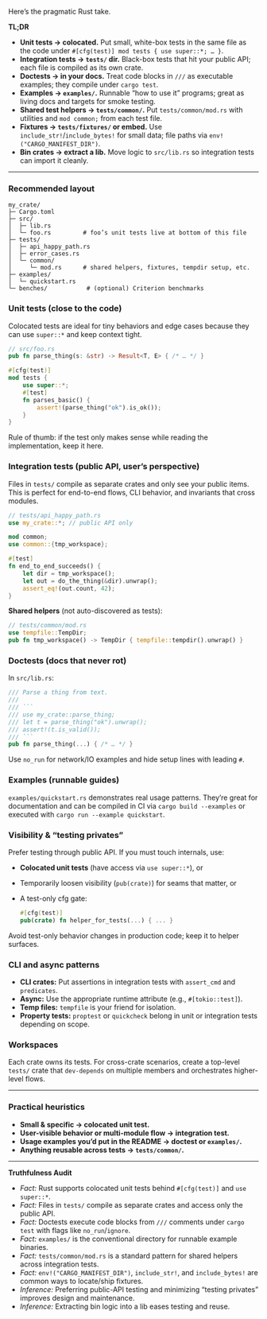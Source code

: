Here’s the pragmatic Rust take.

**TL;DR**

- **Unit tests → colocated.** Put small, white-box tests in the same file as the code under `#[cfg(test)] mod tests { use super::*; … }`.
- **Integration tests → `tests/` dir.** Black-box tests that hit your public API; each file is compiled as its own crate.
- **Doctests → in your docs.** Treat code blocks in `///` as executable examples; they compile under `cargo test`.
- **Examples → `examples/`.** Runnable “how to use it” programs; great as living docs and targets for smoke testing.
- **Shared test helpers → `tests/common/`.** Put `tests/common/mod.rs` with utilities and `mod common;` from each test file.
- **Fixtures → `tests/fixtures/` or embed.** Use `include_str!`/`include_bytes!` for small data; file paths via `env!("CARGO_MANIFEST_DIR")`.
- **Bin crates → extract a lib.** Move logic to `src/lib.rs` so integration tests can import it cleanly.

---

### Recommended layout

```
my_crate/
├─ Cargo.toml
├─ src/
│  ├─ lib.rs
│  └─ foo.rs         # foo’s unit tests live at bottom of this file
├─ tests/
│  ├─ api_happy_path.rs
│  ├─ error_cases.rs
│  └─ common/
│     └─ mod.rs      # shared helpers, fixtures, tempdir setup, etc.
├─ examples/
│  └─ quickstart.rs
└─ benches/           # (optional) Criterion benchmarks
```

### Unit tests (close to the code)

Colocated tests are ideal for tiny behaviors and edge cases because they can use `super::*` and keep context tight.

```rust
// src/foo.rs
pub fn parse_thing(s: &str) -> Result<T, E> { /* … */ }

#[cfg(test)]
mod tests {
    use super::*;
    #[test]
    fn parses_basic() {
        assert!(parse_thing("ok").is_ok());
    }
}
```

Rule of thumb: if the test only makes sense while reading the implementation, keep it here.

### Integration tests (public API, user’s perspective)

Files in `tests/` compile as separate crates and only see your public items. This is perfect for end-to-end flows, CLI behavior, and invariants that cross modules.

```rust
// tests/api_happy_path.rs
use my_crate::*; // public API only

mod common;
use common::{tmp_workspace};

#[test]
fn end_to_end_succeeds() {
    let dir = tmp_workspace();
    let out = do_the_thing(&dir).unwrap();
    assert_eq!(out.count, 42);
}
```

**Shared helpers** (not auto-discovered as tests):

```rust
// tests/common/mod.rs
use tempfile::TempDir;
pub fn tmp_workspace() -> TempDir { tempfile::tempdir().unwrap() }
```

### Doctests (docs that never rot)

In `src/lib.rs`:

````rust
/// Parse a thing from text.
///
/// ```
/// use my_crate::parse_thing;
/// let t = parse_thing("ok").unwrap();
/// assert!(t.is_valid());
/// ```
pub fn parse_thing(...) { /* … */ }
````

Use `no_run` for network/IO examples and hide setup lines with leading `#`.

### Examples (runnable guides)

`examples/quickstart.rs` demonstrates real usage patterns. They’re great for documentation and can be compiled in CI via `cargo build --examples` or executed with `cargo run --example quickstart`.

### Visibility & “testing privates”

Prefer testing through public API. If you must touch internals, use:

- **Colocated unit tests** (have access via `use super::*`), or
- Temporarily loosen visibility (`pub(crate)`) for seams that matter, or
- A test-only cfg gate:

  ```rust
  #[cfg(test)]
  pub(crate) fn helper_for_tests(...) { ... }
  ```

Avoid test-only behavior changes in production code; keep it to helper surfaces.

### CLI and async patterns

- **CLI crates:** Put assertions in integration tests with `assert_cmd` and `predicates`.
- **Async:** Use the appropriate runtime attribute (e.g., `#[tokio::test]`).
- **Temp files:** `tempfile` is your friend for isolation.
- **Property tests:** `proptest` or `quickcheck` belong in unit or integration tests depending on scope.

### Workspaces

Each crate owns its tests. For cross-crate scenarios, create a top-level `tests/` crate that `dev-depends` on multiple members and orchestrates higher-level flows.

---

### Practical heuristics

- **Small & specific → colocated unit test.**
- **User-visible behavior or multi-module flow → integration test.**
- **Usage examples you’d put in the README → doctest or `examples/`.**
- **Anything reusable across tests → `tests/common/`.**

---

**Truthfulness Audit**

- _Fact:_ Rust supports colocated unit tests behind `#[cfg(test)]` and `use super::*`.
- _Fact:_ Files in `tests/` compile as separate crates and access only the public API.
- _Fact:_ Doctests execute code blocks from `///` comments under `cargo test` with flags like `no_run`/`ignore`.
- _Fact:_ `examples/` is the conventional directory for runnable example binaries.
- _Fact:_ `tests/common/mod.rs` is a standard pattern for shared helpers across integration tests.
- _Fact:_ `env!("CARGO_MANIFEST_DIR")`, `include_str!`, and `include_bytes!` are common ways to locate/ship fixtures.
- _Inference:_ Preferring public-API testing and minimizing “testing privates” improves design and maintenance.
- _Inference:_ Extracting bin logic into a lib eases testing and reuse.

